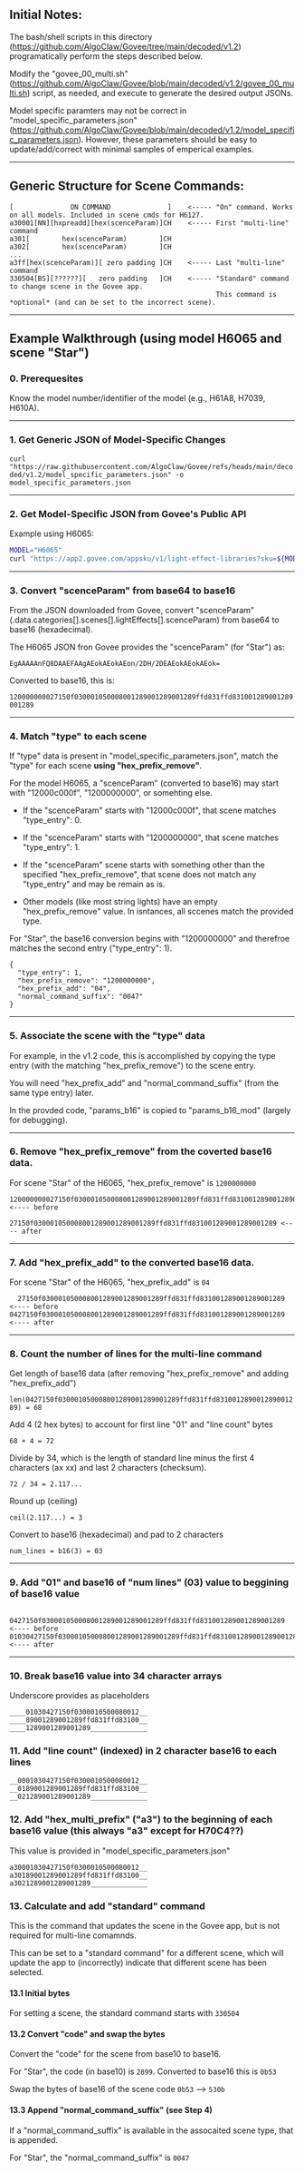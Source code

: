 ## Initial Notes:
The bash/shell scripts in this directory (https://github.com/AlgoClaw/Govee/tree/main/decoded/v1.2) programatically perform the steps described below.

Modify the "govee_00_multi.sh" (https://github.com/AlgoClaw/Govee/blob/main/decoded/v1.2/govee_00_multi.sh) script, as needed, and execute to generate the desired output JSONs.

Model specific paramters may not be correct in "model_specific_parameters.json" (https://github.com/AlgoClaw/Govee/blob/main/decoded/v1.2/model_specific_parameters.json). However, these parameters should be easy to update/add/correct with minimal samples of emperical examples.
***
## Generic Structure for Scene Commands:
```
[              ON COMMAND              ]    <----- "On" command. Works on all models. Included in scene cmds for H6127.
a30001[NN][hxpreadd][hex(scenceParam)]CH    <----- First "multi-line" command
a301[        hex(scenceParam)        ]CH
a302[        hex(scenceParam)        ]CH
...
a3ff[hex(scenceParam)][ zero padding ]CH    <----- Last "multi-line" command
330504[BS][??????][   zero padding   ]CH    <----- "Standard" command to change scene in the Govee app.
                                                   This command is *optional* (and can be set to the incorrect scene).
```
***
## Example Walkthrough (using model H6065 and scene "Star")
### 0. Prerequesites
Know the model number/identifier of the model (e.g., H61A8, H7039, H610A).
***
### 1. Get Generic JSON of Model-Specific Changes 
`curl "https://raw.githubusercontent.com/AlgoClaw/Govee/refs/heads/main/decoded/v1.2/model_specific_parameters.json" -o model_specific_parameters.json`
***
### 2. Get Model-Specific JSON from Govee's Public API
Example using H6065:
```bash
MODEL="H6065"
curl "https://app2.govee.com/appsku/v1/light-effect-libraries?sku=${MODEL}" -H 'AppVersion: 9999999' -s > ${MODEL}_raw.json
```
***
### 3. Convert "scenceParam" from base64 to base16
From the JSON downloaded from Govee, convert "scenceParam" (.data.categories[].scenes[].lightEffects[].scenceParam) from base64 to base16 (hexadecimal).

The H6065 JSON fron Govee provides the "scenceParam" (for "Star") as:

`EgAAAAAnFQ8DAAEFAAgAEokAEokAEon/2DH/2DEAEokAEokAEok=`

Converted to base16, this is:

`120000000027150f030001050008001289001289001289ffd831ffd831001289001289001289`
***
### 4. Match "type" to each scene
If "type" data is present in "model_specific_parameters.json", match the "type" for each scene **using "hex_prefix_remove"**.

For the model H6065, a "scenceParam" (converted to base16) may start with "12000c000f", "1200000000", or somehting else.

* If the "scenceParam" starts with "12000c000f", that scene matches "type_entry": 0.
  
* If the "scenceParam" starts with "1200000000", that scene matches "type_entry": 1.
  
* If the "scenceParam" scene starts with something other than the specified "hex_prefix_remove", that scene does not match any "type_entry" and may be remain as is.
  
* Other models (like most string lights) have an empty "hex_prefix_remove" value. In isntances, all sccenes match the provided type.

For "Star", the base16 conversion begins with "1200000000" and therefroe matches the second entry ("type_entry": 1).
```
{
  "type_entry": 1,
  "hex_prefix_remove": "1200000000",
  "hex_prefix_add": "04",
  "normal_command_suffix": "0047"
}
```
***
### 5. Associate the scene with the "type" data
For example, in the v1.2 code, this is accomplished by copying the type entry (with the matching "hex_prefix_remove") to the scene entry.

You will need "hex_prefix_add" and "normal_command_suffix" (from the same type entry) later.

In the provded code, "params_b16" is copied to "params_b16_mod" (largely for debugging).
***
### 6. Remove "hex_prefix_remove" from the coverted base16 data.
For scene "Star" of the H6065, "hex_prefix_remove" is `1200000000`
```
120000000027150f030001050008001289001289001289ffd831ffd831001289001289001289 <---- before
          27150f030001050008001289001289001289ffd831ffd831001289001289001289 <---- after
```
***
### 7. Add "hex_prefix_add" to the converted base16 data.
For scene "Star" of the H6065, "hex_prefix_add" is `04`
```
  27150f030001050008001289001289001289ffd831ffd831001289001289001289 <---- before
0427150f030001050008001289001289001289ffd831ffd831001289001289001289 <---- after
```
***
### 8. Count the number of lines for the multi-line command
Get length of base16 data (after removing "hex_prefix_remove" and adding "hex_prefix_add")

`len(0427150f030001050008001289001289001289ffd831ffd831001289001289001289) = 68`

Add 4 (2 hex bytes) to account for first line "01" and "line count" bytes

`68 + 4 = 72`

Divide by 34, which is the length of standard line minus the first 4 characters (ax xx) and last 2 characters (checksum).

`72 / 34 = 2.117...`

Round up (ceiling)

`ceil(2.117...) = 3`

Convert to base16 (hexadecimal) and pad to 2 characters

`num_lines = b16(3) = 03`
***
###  9. Add "01" and base16 of "num lines" (03) value to beggining of base16 value
```
    0427150f030001050008001289001289001289ffd831ffd831001289001289001289 <---- before
01030427150f030001050008001289001289001289ffd831ffd831001289001289001289 <---- after
```
***
### 10. Break base16 value into 34 character arrays
Underscore provides as placeholders
```
____01030427150f0300010500080012__
____89001289001289ffd831ffd83100__
____1289001289001289______________
```
### 11. Add "line count" (indexed) in 2 character base16 to each lines
```
__0001030427150f0300010500080012__
__0189001289001289ffd831ffd83100__
__021289001289001289______________
```
### 12. Add "hex_multi_prefix" ("a3") to the beginning of each base16 value (this always "a3" except for H70C4??)
This value is provided in "model_specific_parameters.json"
```
a30001030427150f0300010500080012__
a30189001289001289ffd831ffd83100__
a3021289001289001289______________
```
### 13. Calculate and add "standard" command
This is the command that updates the scene in the Govee app, but is not required for multi-line comamnds.

This can be set to a "standard command" for a different scene, which will update the app to (incorrectly) indicate that different scene has been selected.

#### 13.1 Initial bytes
For setting a scene, the standard command starts with `330504`

#### 13.2 Convert "code" and swap the bytes
Convert the "code" for the scene from base10 to base16.

For "Star", the code (in base10) is `2899`. Converted to base16 this is `0b53`

Swap the bytes of base16 of the scene code `0b53` --> `530b`

#### 13.3 Append "normal_command_suffix" (see Step 4)

If a "normal_command_suffix" is available in the assocaited scene type, that is appended.

For "Star", the "normal_command_suffix" is `0047`

